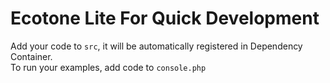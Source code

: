 # Ecotone Lite For Quick Development

Add your code to `src`, it will be automatically registered in Dependency Container.   
To run your examples, add code to `console.php`